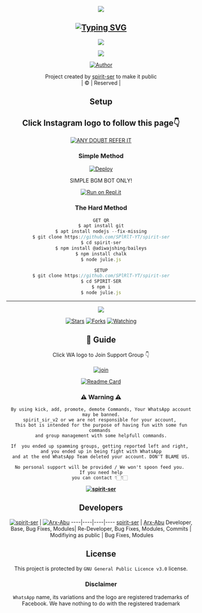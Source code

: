 <div align="center">
  <p align="center">
<img src=https://i.imgur.com/oogzAR2.png>
</p>

## [![Typing SVG](https://readme-typing-svg.herokuapp.com?font=Lemon+milk&color=F7000&lines=WELCOME+TO+SPIRIT+SER+WA+BOT+REPO;CREATED+BY+SPIRIT+SRR;THIS+IS+A+USERBOT+PRIVATE+AND+PUBLIC+BOT;WITH+MORE+FEATHERS)](https://git.io/typing-svg)

 </a>
</p>

<div align="center">
  <p align="center">
<img src=https://i.imgur.com/Mbaz2g9.jpg>
</p>

<img src=https://i.imgur.com/yT8QQKm.png>
</p>


  <p align="center">
<a href="https:"><img title="Author" src="https://img.shields.io/badge/Author-spirit-ser?color=blue&style=for-the-badge&logo=whatsapp"></a>
</p>
</div>
<p align="center">
Project created by <a href="https://github.com/SPlRlT-YT-SPIRITSER">spirit-ser</a> to make it public
    <br>
       | © |
        Reserved |
    <br> 
</p>

## Setup
<div align="center"> 


## Click Instagram logo to follow this page👇

 [![ANY DOUBT REFER IT](https://i.imgur.com/j1x0HpA.jpeg)](https://www.instagram.com/spirit_ser/)

  ### Simple Method
  
[![Deploy](https://www.herokucdn.com/deploy/button.svg)](https://heroku.com/deploy?template=https://github.com/spirit-ser/deploye.git)

SIMPLE BGM BOT ONLY!

  
[![Run on Repl.it](https://repl.it/badge/github/quiec/whatsAlfa)](https://replit.com/@KMSPlRlT/SPIRIT-SER-QR)
  
### The Hard Method
```js
GET QR
$ apt install git
$ apt install nodejs --fix-missing
$ git clone https://github.com/SPlRlT-YT/spirit-ser
$ cd spirit-ser
$ npm install @adiwajshing/baileys
$ npm install chalk
$ node julie.js
```
      
```js
SETUP
$ git clone https://github.com/SPlRlT-YT/spirit-ser
$ cd SPIRIT-SER
$ npm i
$ node julie.js
```

----

  <p align="center">
  <a href="https://github.com/SPlRlT-YT/spirit-ser">
    
<a href="https://github.com/SPlRlT-YT/followers">
<img src="https://img.shields.io/github/repo-size/cyberchekuthan/Kaztroserv1_v2?color=green&label=Repo%20total%20size&style=plastic">
<p align="center">
<a href="https://github.com/SPlRlT-YT/followers"
<img title="Followers" src="https://img.shields.io/github/followers/Aj-fx?color=blue&style=flat-square"></a>
<a href="https://github.com/SPlRlT-YT/spirit-ser/stargazers/"><img title="Stars" src="https://img.shields.io/github/stars/SPlRlT-YT/spirit-ser?color=blue&style=flat-square"></a>
<a href="https://github.com/SPlRlT-YT/spirit-ser/network/members"><img title="Forks" src="https://img.shields.io/github/forks/SPlRlT-YT/spirit-ser?color=blue&style=flat-square"></a>
<a href="https://github.com/SPlRlT-YT/spirit-ser/watchers"><img title="Watching" src="https://img.shields.io/github/watchers/SPlRlT-YT/spirit-ser?label=Watchers&color=blue&style=flat-square"></a>
</p>

## 📢 Guide
Click WA logo to Join Support Group 👇
    <br>
<br>
  [![join](https://github.com/Alien-alfa/PublicBot/blob/main/wlogo.svg.png)](https://chat.whatsapp.com/DnHJu25Ccss7zn72nPhL8z)
  <div align="center">
       
  [![Readme Card](https://github-readme-stats.vercel.app/api/pin/?username=SPlRlT-YT&repo=spirit-ser&theme=nightowl)](https://github.com/SPlRlT-YT/spirit-ser)
  </div>
    
### ⚠ Warning ⚠

```
By using kick, add, promote, demote Commands, Your WhatsApp account may be banned.
spirit_sir_v2 or we are not responsible for your account, 
This bot is intended for the purpose of having fun with some fun commands 
and group management with some helpfull commands.

If  you ended up spamming groups, getting reported left and right, 
and you ended up in being fight with WhatsApp
and at the end WhatsApp Team deleted your account. DON'T BLAME US.

No personal support will be provided / We won't spoon feed you. 
If you need help
you can contact 👇🏻👇🏻 
```
**[![spirit-ser](https://raw.githubusercontent.com/rodrigograca31/rodrigograca31/master/matrix.svg)](http://wa.me/917025631103?text=Can%20you%20help%20bro)**

## Developers
  <div align="center">
    
  [![spirit-ser](https://github.com/SPlRlT-YT.png?size=100)](https://github.com/SPlRlT-YT) | [![Arx-Abu](https://github.com/Arx-Abu.png?size=100)](https://github.com/Arx-Abu) 
----|----|----|----
[spirit-ser](https://github.com/SPlRlT-YT) | [Arx-Abu](https://github.com/Arx-Abu)
Developer, Base, Bug Fixes, Modules| Re-Developer, Bug Fixes, Modules, Commits |  Modifiying  as   public | Bug Fixes, Modules 
  </div>
    


## License
This project is protected by `GNU General Public Licence v3.0` license.

### Disclaimer
`WhatsApp` name, its variations and the logo are registered trademarks of Facebook. We have nothing to do with the registered trademark
